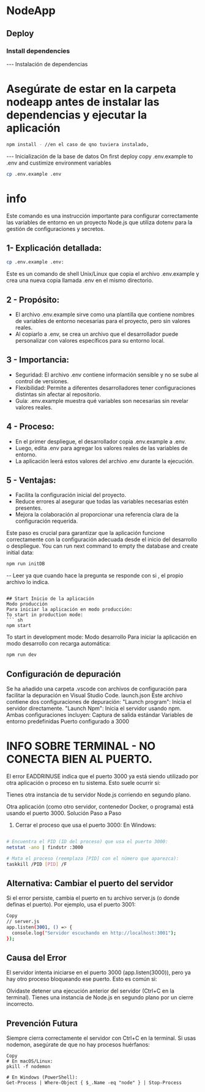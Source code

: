 # NodeApp
## Deploy
### Install dependencies


--- Instalación de dependencias
# Asegúrate de estar en la carpeta nodeapp antes de instalar las dependencias y ejecutar la aplicación
``` sh
npm install - //en el caso de qno tuviera instalado, 
``` 
--- Inicialización de la base de datos
On first deploy copy .env.example to .env and custimize environment variables

```sh
cp .env.example .env
```
# info
Este comando es una instrucción importante para configurar correctamente las variables de entorno en un proyecto Node.js que utiliza dotenv para la gestión de configuraciones y secretos.
## 1-  Explicación detallada:
``` sh
cp .env.example .env: 
```
Este es un comando de shell Unix/Linux que copia el archivo .env.example y crea una nueva copia llamada .env en el mismo directorio.
## 2 - Propósito:
+ El archivo .env.example sirve como una plantilla que contiene nombres de variables de entorno necesarias para el proyecto, pero sin valores reales.
+ Al copiarlo a .env, se crea un archivo que el desarrollador puede personalizar con valores específicos para su entorno local.
## 3 - Importancia:
+ Seguridad: El archivo .env contiene información sensible y no se sube al control de versiones.
+ Flexibilidad: Permite a diferentes desarrolladores tener configuraciones distintas sin afectar al repositorio.
+ Guía: .env.example muestra qué variables son necesarias sin revelar valores reales.
## 4 - Proceso:
+ En el primer despliegue, el desarrollador copia .env.example a .env.
+ Luego, edita .env para agregar los valores reales de las variables de entorno.
+ La aplicación leerá estos valores del archivo .env durante la ejecución.
## 5 - Ventajas:
+ Facilita la configuración inicial del proyecto.
+ Reduce errores al asegurar que todas las variables necesarias estén presentes.
+ Mejora la colaboración al proporcionar una referencia clara de la configuración requerida.

Este paso es crucial para garantizar que la aplicación funcione correctamente con la configuración adecuada desde el inicio del desarrollo o despliegue.
You can run next command to empty the database and create initial data:
```sh
npm run initDB 
```
-- Leer ya que cuando hace la pregunta se responde con si , el propio archivo lo indica.
```

## Start Inicio de la aplicación
Modo producción
Para iniciar la aplicación en modo producción:
To start in production mode:
``` sh
npm start
```

To start in development mode:
Modo desarrollo
Para iniciar la aplicación en modo desarrollo con recarga automática:
```sh
npm run dev
```

## Configuración de depuración
Se ha añadido una carpeta .vscode con archivos de configuración para facilitar la depuración en Visual Studio Code.
launch.json
Este archivo contiene dos configuraciones de depuración:
"Launch program": Inicia el servidor directamente.
"Launch Npm": Inicia el servidor usando npm.
Ambas configuraciones incluyen:
Captura de salida estándar
Variables de entorno predefinidas
Puerto configurado a 3000

# INFO SOBRE TERMINAL - NO CONECTA BIEN AL PUERTO.
El error EADDRINUSE indica que el puerto 3000 ya está siendo utilizado por otra aplicación o proceso en tu sistema. Esto suele ocurrir si:

Tienes otra instancia de tu servidor Node.js corriendo en segundo plano.

Otra aplicación (como otro servidor, contenedor Docker, o programa) está usando el puerto 3000.
Solución Paso a Paso
1. Cerrar el proceso que usa el puerto 3000:
En Windows:

```sh

# Encuentra el PID (ID del proceso) que usa el puerto 3000:
netstat -ano | findstr :3000

# Mata el proceso (reemplaza [PID] con el número que aparezca):
taskkill /PID [PID] /F
```

## Alternativa: Cambiar el puerto del servidor
Si el error persiste, cambia el puerto en tu archivo server.js (o donde definas el puerto). Por ejemplo, usa el puerto 3001:

``` sh
Copy
// server.js
app.listen(3001, () => {
  console.log("Servidor escuchando en http://localhost:3001");
});

``` 
## Causa del Error
El servidor intenta iniciarse en el puerto 3000 (app.listen(3000)), pero ya hay otro proceso bloqueando ese puerto. Esto es común si:

Olvidaste detener una ejecución anterior del servidor (Ctrl+C en la terminal).
Tienes una instancia de Node.js en segundo plano por un cierre incorrecto.

## Prevención Futura
Siempre cierra correctamente el servidor con Ctrl+C en la terminal.
Si usas nodemon, asegúrate de que no hay procesos huérfanos:

``` SH
Copy
# En macOS/Linux:
pkill -f nodemon

# En Windows (PowerShell):
Get-Process | Where-Object { $_.Name -eq "node" } | Stop-Process
``` 
